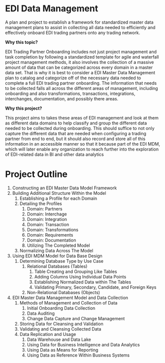 # EDI Data Management
A plan and project to establish a framework for standardized master data management plans to assist in collecting all data needed to efficiently and effectively onboard EDI trading partners onto any trading network.

**Why this topic?** 

EDI Trading Partner Onboarding includes not just project management and task completion by following a standardized template for agile and waterfall project management methods, it also involves the collection of a massive amount of data that can be categorized across every domain in a master data set.  That is why it is best to consider a EDI Master Data Management plan to catalog and categorize off of the necessary data needed to complete a full EDI trading partner onboarding.  The information that needs to be collected falls all across the different areas of management, including onboarding and also transformations, transactions, integrations, interchanges, documentation, and possibly there areas.  

**Why this project?**

This project aims to takes these areas of EDI management and look at them as different data domains to help classify and group the different data needed to be collected during onboarding.  This should suffice to not only capture the different data that are needed when configuring a trading partner from end to end, but it should also record and store all of this information in an accessible manner so that it because part of the EDI MDM, which will later enable any organization to reach further into the exploration of EDI-related data in BI and other data analytics

# Project Outline

1. Constructing an EDI Master Data Model Framework
2. Building Additional Structure Within the Model
    1. Establishing a Profile for each Domain
    2. Detailing the Profiles
        1. Domain: Partners
        2. Domain: Interchage
        3. Domain: Integration
        4. Domain: Transaction
        5. Domain: Transformations
        6. Domain: Requirements
        7. Domain: Documentation
        8. Utilizing The Completed Model
    3. Normalizing Data Across The Model
3. Using EDI MDM Model for Data Base Design
    1. Determining Database Type by Use Case
        1. Relational Databases (Tables)
            1. Table Creating and Grouping Like Tables
            2. Adding Columns Using Individual Data Points
            3. Establishing Normalized Data within The Tables
            4. Validating Primary, Secondary, Candidate, and Foreign Keys
        2. Non-Relational Databases (Objects)
4. EDI Master Data Management Model and Data Collection
    1. Methods of Management and Collection of Data
        1. Initial Onboarding Data Collection
        2. Data Auditing
        3. Change Data Capture and Change Management
    2. Storing Data for Cleansing and Validation
    3. Validating and Cleansing Collected Data
    4. Data Replication and Usage
        1. Data Warehouse and Data Lake
        2. Using Data for Business Intelligence and Data Analytics
        3. Using Data as Means for Reporting
        4. Using Data as Reference Within Business Systems
